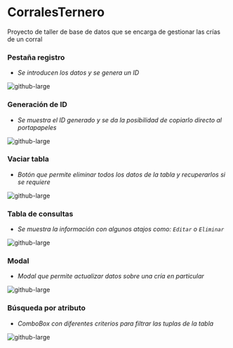 ﻿# CorralesTernero

Proyecto de taller de base de datos que se encarga de gestionar las crías de un corral

### Pestaña registro
* _Se introducen los datos y se genera un ID_

![github-large](https://github.com/urielexis64/CorralesTernero/blob/master/ScreenShots/Versi%C3%B3n%200.38/Screenshot_1.png)

### Generación de ID
* _Se muestra el ID generado y se da la posibilidad de copiarlo directo al portapapeles_

![github-large](https://github.com/urielexis64/CorralesTernero/blob/master/ScreenShots/Versi%C3%B3n%200.38/Screenshot_2.png)

### Vaciar tabla
* _Botón que permite eliminar todos los datos de la tabla y recuperarlos si se requiere_

![github-large](https://github.com/urielexis64/CorralesTernero/blob/master/ScreenShots/Versi%C3%B3n%200.38/Screenshot_3.png)

### Tabla de consultas
* _Se muestra la información con algunos atajos como: `Editar` o `Eliminar`_

![github-large](https://github.com/urielexis64/CorralesTernero/blob/master/ScreenShots/Versi%C3%B3n%200.38/Screenshot_4.png)

### Modal
* _Modal que permite actualizar datos sobre una cría en particular_

![github-large](https://github.com/urielexis64/CorralesTernero/blob/master/ScreenShots/Versi%C3%B3n%200.38/Screenshot_5.png)

### Búsqueda por atributo
* _ComboBox con diferentes criterios para filtrar las tuplas de la tabla_

![github-large](https://github.com/urielexis64/CorralesTernero/blob/master/ScreenShots/Versi%C3%B3n%200.38/Screenshot_6.png)
